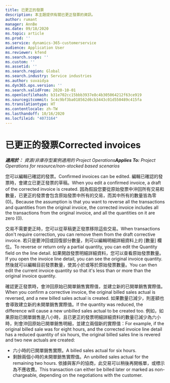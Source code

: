 ```yaml
---
title: 已更正的發票
description: 本主題提供有關已更正發票的資訊。
author: rumant
manager: AnnBe
ms.date: 09/18/2020
ms.topic: article
ms.prod: ''
ms.service: dynamics-365-customerservice
audience: Application User
ms.reviewer: kfend
ms.search.scope: ''
ms.custom: ''
ms.assetid: ''
ms.search.region: Global
ms.search.industry: Service industries
ms.author: suvaidya
ms.dyn365.ops.version: ''
ms.search.validFrom: 2020-10-01
ms.openlocfilehash: b31e702cc15bbb3937e8c4b305064212f63ce919
ms.sourcegitcommit: 5c4c9bf3ba018562d6cb3443c01d550489c415fa
ms.translationtype: HT
ms.contentlocale: zh-TW
ms.lasthandoff: 10/16/2020
ms.locfileid: "4073164"
---
```

# <a name="corrected-invoices"></a><span data-ttu-id="e296b-103">已更正的發票</span><span class="sxs-lookup"><span data-stu-id="e296b-103">Corrected invoices</span></span>

<span data-ttu-id="e296b-104">_**適用於：** 資源/非庫存型案例適用的 Project Operations_</span><span class="sxs-lookup"><span data-stu-id="e296b-104">_**Applies To:** Project Operations for resource/non-stocked based scenarios_</span></span>

<span data-ttu-id="e296b-105">您可以編輯已確認的發票。</span><span class="sxs-lookup"><span data-stu-id="e296b-105">Confirmed invoices can be edited.</span></span> <span data-ttu-id="e296b-106">編輯已確認的發票時，會建立已更正發票的草稿。</span><span class="sxs-lookup"><span data-stu-id="e296b-106">When you edit a confirmed invoice, a draft of the corrected invoice is created.</span></span> <span data-ttu-id="e296b-107">因為假設您要從原始發票中沖回所有交易和數量，已更正的發票會包含原始發票中所有的交易，而其中所有的數量皆為零 (0)。</span><span class="sxs-lookup"><span data-stu-id="e296b-107">Because the assumption is that you want to reverse all the transactions and quantities from the original invoice, the corrected invoice includes all the transactions from the original invoice, and all the quantities on it are zero (0).</span></span>

<span data-ttu-id="e296b-108">交易不需要更正時，您可以從草稿更正發票移除這些交易。</span><span class="sxs-lookup"><span data-stu-id="e296b-108">When transactions don't require correction, you can remove them from the draft corrective invoice.</span></span> <span data-ttu-id="e296b-109">若只是要沖回或回復部分數量，則可以編輯明細詳細資料上的 [數量] 欄位。</span><span class="sxs-lookup"><span data-stu-id="e296b-109">To reverse or return only a partial quantity, you can edit the Quantity field on the line detail.</span></span> <span data-ttu-id="e296b-110">如果開啟發票明細詳細資料，您可以查看原始發票數量。</span><span class="sxs-lookup"><span data-stu-id="e296b-110">If you open the invoice line detail, you can see the original invoice quantity.</span></span> <span data-ttu-id="e296b-111">然後就可以編輯目前發票數量，使其小於或等於原始發票數量。</span><span class="sxs-lookup"><span data-stu-id="e296b-111">You can then edit the current invoice quantity so that it's less than or more than the original invoice quantity.</span></span>

<span data-ttu-id="e296b-112">確認更正發票時，會沖回原始已開單銷售實際值，並建立新的已開單銷售實際值。</span><span class="sxs-lookup"><span data-stu-id="e296b-112">When you confirm a corrective invoice, the original billed sales actual is reversed, and a new billed sales actual is created.</span></span> <span data-ttu-id="e296b-113">如果數量已減少，則差額也會導致建立新的未開單銷售實際值。</span><span class="sxs-lookup"><span data-stu-id="e296b-113">If the quantity was reduced, the difference will cause a new unbilled sales actual to be created too.</span></span> <span data-ttu-id="e296b-114">例如，如果原始已開單銷售是八小時，且已更正的發票明細詳細資料的數量已減少為六小時，則會沖回原始已開單銷售明細，並建立兩個新的實際值：</span><span class="sxs-lookup"><span data-stu-id="e296b-114">For example, if the original billed sale was for eight hours, and the corrected invoice line detail has a reduced quantity of six hours, the original billed sales line is revered and two new actuals are created:</span></span>

- <span data-ttu-id="e296b-115">六小時的已開單銷售實際。</span><span class="sxs-lookup"><span data-stu-id="e296b-115">A billed sales actual for six hours.</span></span>
- <span data-ttu-id="e296b-116">剩餘兩個小時的未開單銷售實際值。</span><span class="sxs-lookup"><span data-stu-id="e296b-116">An unbilled sales actual for the remaining two hours.</span></span> <span data-ttu-id="e296b-117">依據與客戶的協商，此交易可以稍後再開帳單，或標示為不應收費。</span><span class="sxs-lookup"><span data-stu-id="e296b-117">This transaction can either be billed later or marked as non-chargeable, depending on the negotiations with the customer.</span></span>
